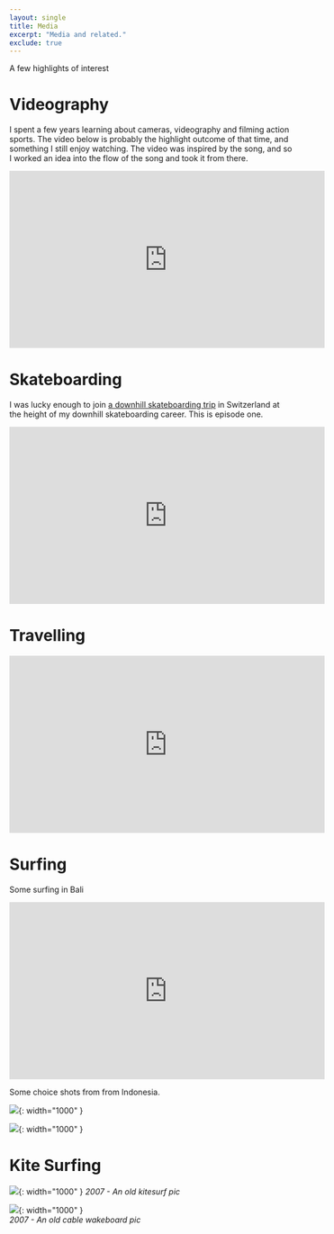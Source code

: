 ```yaml
---
layout: single
title: Media
excerpt: "Media and related."
exclude: true
---
```


A few highlights of interest

# Videography
I spent a few years learning about cameras, videography and filming action sports. The video below is probably the highlight outcome of that time, and something I still enjoy watching. The video was inspired by the song, and so I worked an idea into the flow of the song and took it from there. 
<iframe src="https://player.vimeo.com/video/52294962" width="560" height="315" frameborder="0" webkitallowfullscreen mozallowfullscreen allowfullscreen></iframe>

# Skateboarding
I was lucky enough to join <a href="https://web.archive.org/web/20191102071210/skategreenerpastures.com/matt-arderne/">a downhill skateboarding trip</a> in Switzerland at the height of my downhill skateboarding career. This is episode one.
<iframe width="560" height="315" src="https://www.youtube.com/embed/BTDAhB6kp4M" frameborder="0" allow="autoplay; encrypted-media" allowfullscreen></iframe>


# Travelling
<iframe width="560" height="315" src="https://www.youtube.com/embed/QApgQ1pX0po" frameborder="0" allow="autoplay; encrypted-media" allowfullscreen></iframe>

# Surfing
Some surfing in Bali
<iframe width="560" height="315" src="https://www.youtube.com/embed/l7MwKO6trak" frameborder="0" allow="autoplay; encrypted-media" allowfullscreen></iframe>
    
Some choice shots from from Indonesia.

![](/assets/photos/sailing/surf1.jpg){: width="1000" }

![](/assets/photos/sailing/surf2.jpg){: width="1000" }

# Kite Surfing

![](/assets/photos/sailing/kite.jpg){: width="1000" }
_2007 - An old kitesurf pic_


![](/assets/photos/sailing/cable.jpg){: width="1000" }					
_2007 - An old cable wakeboard pic_

<img name="absurd.design" src="/assets/images/ad_landing.png" alt=""/>